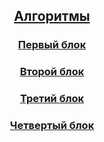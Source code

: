 <h2 align=center> <a href="Algorithms_and_Data_Structures">Алгоритмы</a> </h2>

<h3 align=center> <a href="Part1">Первый блок</a> </h3>
<h3 align=center> <a href="Part2">Второй блок</a> </h3>
<h3 align=center> <a href="Part3">Третий блок</a> </h3>
<h3 align=center> <a href="Part4">Четвертый блок</a> </h3>
